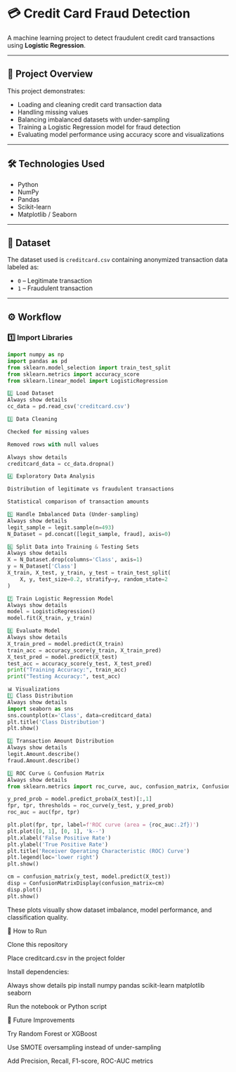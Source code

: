 # 💳 Credit Card Fraud Detection

A machine learning project to detect fraudulent credit card transactions using **Logistic Regression**.

---

## 📌 Project Overview
This project demonstrates:
- Loading and cleaning credit card transaction data
- Handling missing values
- Balancing imbalanced datasets with under-sampling
- Training a Logistic Regression model for fraud detection
- Evaluating model performance using accuracy score and visualizations

---

## 🛠️ Technologies Used
- Python
- NumPy
- Pandas
- Scikit-learn
- Matplotlib / Seaborn

---

## 📂 Dataset
The dataset used is `creditcard.csv` containing anonymized transaction data labeled as:
- `0` – Legitimate transaction
- `1` – Fraudulent transaction

---

## ⚙️ Workflow

### 1️⃣ Import Libraries
```python
import numpy as np
import pandas as pd
from sklearn.model_selection import train_test_split
from sklearn.metrics import accuracy_score
from sklearn.linear_model import LogisticRegression

2️⃣ Load Dataset
Always show details
cc_data = pd.read_csv('creditcard.csv')

3️⃣ Data Cleaning

Checked for missing values

Removed rows with null values

Always show details
creditcard_data = cc_data.dropna()

4️⃣ Exploratory Data Analysis

Distribution of legitimate vs fraudulent transactions

Statistical comparison of transaction amounts

5️⃣ Handle Imbalanced Data (Under-sampling)
Always show details
legit_sample = legit.sample(n=493)
N_Dataset = pd.concat([legit_sample, fraud], axis=0)

6️⃣ Split Data into Training & Testing Sets
Always show details
X = N_Dataset.drop(columns='Class', axis=1)
y = N_Dataset['Class']
X_train, X_test, y_train, y_test = train_test_split(
    X, y, test_size=0.2, stratify=y, random_state=2
)

7️⃣ Train Logistic Regression Model
Always show details
model = LogisticRegression()
model.fit(X_train, y_train)

8️⃣ Evaluate Model
Always show details
X_train_pred = model.predict(X_train)
train_acc = accuracy_score(y_train, X_train_pred)
X_test_pred = model.predict(X_test)
test_acc = accuracy_score(y_test, X_test_pred)
print("Training Accuracy:", train_acc)
print("Testing Accuracy:", test_acc)

📊 Visualizations
1️⃣ Class Distribution
Always show details
import seaborn as sns
sns.countplot(x='Class', data=creditcard_data)
plt.title('Class Distribution')
plt.show()

2️⃣ Transaction Amount Distribution
Always show details
legit.Amount.describe()
fraud.Amount.describe()

3️⃣ ROC Curve & Confusion Matrix
Always show details
from sklearn.metrics import roc_curve, auc, confusion_matrix, ConfusionMatrixDisplay

y_pred_prob = model.predict_proba(X_test)[:,1]
fpr, tpr, thresholds = roc_curve(y_test, y_pred_prob)
roc_auc = auc(fpr, tpr)

plt.plot(fpr, tpr, label=f'ROC curve (area = {roc_auc:.2f})')
plt.plot([0, 1], [0, 1], 'k--')
plt.xlabel('False Positive Rate')
plt.ylabel('True Positive Rate')
plt.title('Receiver Operating Characteristic (ROC) Curve')
plt.legend(loc='lower right')
plt.show()

cm = confusion_matrix(y_test, model.predict(X_test))
disp = ConfusionMatrixDisplay(confusion_matrix=cm)
disp.plot()
plt.show()

```
These plots visually show dataset imbalance, model performance, and classification quality.

🚀 How to Run

Clone this repository

Place creditcard.csv in the project folder

Install dependencies:

Always show details
pip install numpy pandas scikit-learn matplotlib seaborn


Run the notebook or Python script

📌 Future Improvements

Try Random Forest or XGBoost

Use SMOTE oversampling instead of under-sampling

Add Precision, Recall, F1-score, ROC-AUC metrics

